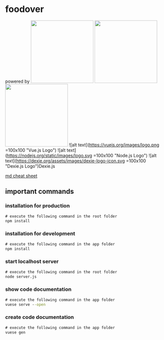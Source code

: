 # foodover

powered by
<img src="https://vuejs.org/images/logo.png" width="200">
<img src="https://nodejs.org/static/images/logo.svg" width="200">
<img src="https://dexie.org/assets/images/dexie-logo-icon.svg" width="200">
![alt text](https://vuejs.org/images/logo.png =100x100 "Vue.js Logo")
![alt text](https://nodejs.org/static/images/logo.svg =100x100 "Node.js Logo")
![alt text](https://dexie.org/assets/images/dexie-logo-icon.svg =100x100 "Dexie.js Logo")Dexie.js


[md cheat sheet](https://github.com/adam-p/markdown-here/wiki/Markdown-Cheatsheet)

## important commands

### installation for production

```cmd
# execute the following command in the root folder
npm install
```

### installation for development

```cmd
# execute the following command in the app folder
npm install
```

### start localhost server
```cmd
# execute the following command in the root folder
node server.js
```

### show code documentation

```cmd
# execute the following command in the app folder
vuese serve --open
```

### create code documentation

```cmd
# execute the following command in the app folder
vuese gen
```
